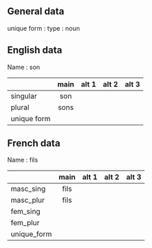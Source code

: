 ## General data

unique form :
type : noun

## English data

Name : son

|             | main | alt 1 | alt 2 | alt 3 |
| :---------- | :--: | :---: | :---: | ----- |
| singular    | son  |       |       |       |
| plural      | sons |       |       |       |
| unique form |      |       |       |       |

## French data

Name : fils

|             | main | alt 1 | alt 2 | alt 3 |
| :---------- | :--: | :---: | :---: | :---: |
| masc_sing   | fils |       |       |       |
| masc_plur   | fils |       |       |       |
| fem_sing    |      |       |       |       |
| fem_plur    |      |       |       |       |
| unique_form |      |       |       |       |


